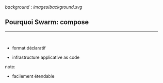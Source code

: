 $background:images/background.svg$
## Pourquoi Swarm: compose
---
<br/>

* format déclaratif

* infrastructure applicative as code

note:

* facilement étendable
